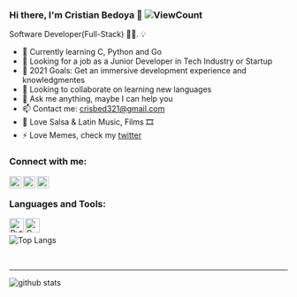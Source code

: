 ### Hi there, I'm Cristian Bedoya  👋  ![ViewCount](https://views.whatilearened.today/views/github/cristian-bedoya/cristian-bedoya.svg?cache=remove)

  Software Developer(Full-Stack) 👨‍💻. 💡

- 🌱 Currently learning C, Python and Go
- 💼 Looking for a job as a Junior Developer in Tech Industry or Startup
- 🥅 2021 Goals: Get an immersive development experience and knowledgmentes
- 👯 Looking to collaborate on learning new languages
- 💬 Ask me anything, maybe I can help you
- 📫 Contact me: crisbed321@gmail.com
- 🎵 Love Salsa & Latin Music, Films 🎞️
- ⚡ Love Memes, check my [twitter]

### Connect with me:

[<img align="left" alt="crisbedbla | Twitter" width="22px" src="https://images.vexels.com/media/users/3/137419/isolated/preview/b1a3fab214230557053ed1c4bf17b46c-logotipo-del-icono-de-twitter-by-vexels.png" />][twitter]
[<img align="left" alt="crisbedbla | LinkedIn" width="22px" src="https://www.flaticon.es/svg/static/icons/svg/174/174857.svg" />][linkedin]
[<img align="left" alt="crisbedbla | LinkedIn" width="22px" src="https://iconape.com/wp-content/files/kv/80919/png/medium-m.png" />][medium]

<br />

### Languages and Tools:

[<img align="left" alt="Python" width="26px" src="https://upload.wikimedia.org/wikipedia/commons/thumb/c/c3/Python-logo-notext.svg/165px-Python-logo-notext.svg.png"/>][python]
[<img align="left" alt="C" width="26px" src="https://cdn.iconscout.com/icon/free/png-512/c-programming-569564.png"/>][C]
<br />

![Top Langs](https://github-readme-stats.vercel.app/api/top-langs/?username=cristian-bedoya&layout=compact&theme=vue&langs_count=10")

<br />

---

![github stats](https://github-readme-stats.vercel.app/api?username=cristian-bedoya&count_private=true&show_icons=true&theme=highcontrast)

[twitter]: https://twitter.com/crisbedbla
[linkedin]: https://www.linkedin.com/in/cristian-david-bedoya-blanco-398087136/
[medium]: https://crisbed321.medium.com/
[python]: https://www.python.org
[C]: https://en.cppreference.com/w/c
